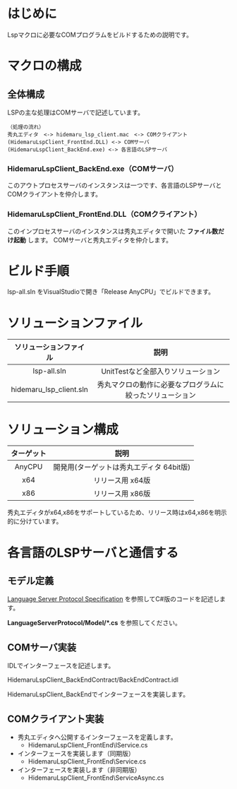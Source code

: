 ﻿# はじめに

Lspマクロに必要なCOMプログラムをビルドするための説明です。

# マクロの構成

## 全体構成

LSPの主な処理はCOMサーバで記述しています。

	（処理の流れ）
	秀丸エディタ　<-> hidemaru_lsp_client.mac　<-> COMクライアント(HidemaruLspClient_FrontEnd.DLL) <-> COMサーバ(HidemaruLspClient_BackEnd.exe) <-> 各言語のLSPサーバ

### HidemaruLspClient_BackEnd.exe（COMサーバ）

このアウトプロセスサーバのインスタンスは一つです、各言語のLSPサーバとCOMクライアントを仲介します。

### HidemaruLspClient_FrontEnd.DLL（COMクライアント）

このインプロセスサーバのインスタンスは秀丸エディタで開いた **ファイル数だけ起動** します。
COMサーバと秀丸エディタを仲介します。


# ビルド手順

lsp-all.sln をVisualStudioで開󠄀き「Release AnyCPU」でビルドできます。

# ソリューションファイル

|ソリューションファイル|説明|
|:--:|:--:|
|lsp-all.sln|UnitTestなど全部入りソリューション|
|hidemaru_lsp_client.sln|秀丸マクロの動作に必要なプログラムに絞ったソリューション|

# ソリューション構成

|ターゲット|説明|
|:--:|:--:|
|AnyCPU|開発用(ターゲットは秀丸エディタ 64bit版)|
|x64|リリース用 x64版|
|x86|リリース用 x86版|

秀丸エディタがx64,x86をサポートしているため、リリース時はx64,x86を明示的に分けています。

# 各言語のLSPサーバと通信する

## モデル定義

[Language Server Protocol Specification](https://microsoft.github.io/language-server-protocol/specification) を参照してC#版のコードを記述します。</p>
**LanguageServerProtocol/Model/*.cs** を参照してください。

## COMサーバ実装

IDLでインターフェースを記述します。</p>
HidemaruLspClient_BackEndContract/BackEndContract.idl</p>
HidemaruLspClient_BackEndでインターフェースを実装します。

## COMクライアント実装

- 秀丸エディタへ公開するインターフェースを定義します。
	- HidemaruLspClient_FrontEnd\IService.cs
- インターフェースを実装します（同期版）
	- HidemaruLspClient_FrontEnd\Service.cs
- インターフェースを実装します（非同期版）
	- HidemaruLspClient_FrontEnd\ServiceAsync.cs

